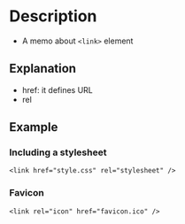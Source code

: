 # Description
- A memo about `<link>` element

## Explanation
- href: it defines URL
- rel

## Example
### Including a stylesheet  
`<link href="style.css" rel="stylesheet" />`

### Favicon  
`<link rel="icon" href="favicon.ico" />`